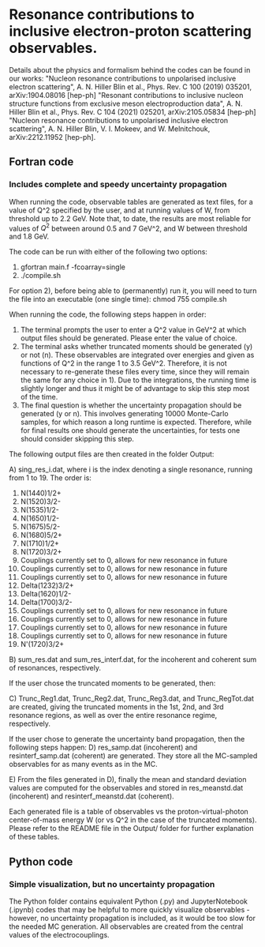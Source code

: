 # Resonance contributions to inclusive electron-proton scattering observables.

Details about the physics and formalism behind the codes can be found in our works:
"Nucleon resonance contributions to unpolarised inclusive electron scattering", A. N. Hiller Blin et al., Phys. Rev. C 100 (2019) 035201, arXiv:1904.08016 [hep-ph]
"Resonant contributions to inclusive nucleon structure functions from exclusive meson electroproduction data", A. N. Hiller Blin et al., Phys. Rev. C 104 (2021) 025201, arXiv:2105.05834 [hep-ph]
"Nucleon resonance contributions to unpolarised inclusive electron scattering", A. N. Hiller Blin, V. I. Mokeev, and W. Melnitchouk, arXiv:2212.11952 [hep-ph].

## Fortran code
### Includes complete and speedy uncertainty propagation

When running the code, observable tables are generated as text files, for a value of Q^2 specified by the user, and at running values of W, from threshold up to 2.2 GeV. Note that, to date, the results are most reliable for values of $Q^2$ between around 0.5 and 7 GeV^2, and W between threshold and 1.8 GeV.

The code can be run with either of the following two options:
1) gfortran main.f -fcoarray=single
2) ./compile.sh

For option 2), before being able to (permanently) run it, you will need to turn the file into an executable (one single time):
chmod 755 compile.sh

When running the code, the following steps happen in order:
1) The terminal prompts the user to enter a Q^2 value in GeV^2 at which output files should be generated. Please enter the value of choice.
2) The terminal asks whether truncated moments should be generated (y) or not (n). These observables are integrated over energies and given as functions of Q^2 in the range 1 to 3.5 GeV^2. Therefore, it is not necessary to re-generate these files every time, since they will remain the same for any choice in 1). Due to the integrations, the running time is slightly longer and thus it might be of advantage to skip this step most of the time.
3) The final question is whether the uncertainty propagation should be generated (y or n). This involves generating 10000 Monte-Carlo samples, for which reason a long runtime is expected. Therefore, while for final results one should generate the uncertainties, for tests one should consider skipping this step.

The following output files are then created in the folder Output:

A) sing_res_i.dat, where i is the index denoting a single resonance, running from 1 to 19. The order is:
1) N(1440)1/2+
2) N(1520)3/2-
3) N(1535)1/2-
4) N(1650)1/2-
5) N(1675)5/2-
6) N(1680)5/2+
7) N(1710)1/2+
8) N(1720)3/2+
9) Couplings currently set to 0, allows for new resonance in future
10) Couplings currently set to 0, allows for new resonance in future
11) Couplings currently set to 0, allows for new resonance in future
12) Delta(1232)3/2+
13) Delta(1620)1/2-
14) Delta(1700)3/2-
15) Couplings currently set to 0, allows for new resonance in future
16) Couplings currently set to 0, allows for new resonance in future
17) Couplings currently set to 0, allows for new resonance in future
18) Couplings currently set to 0, allows for new resonance in future
19) N'(1720)3/2+

B) sum_res.dat and sum_res_interf.dat, for the incoherent and coherent sum of resonances, respectively.

If the user chose the truncated moments to be generated, then:

C) Trunc_Reg1.dat, Trunc_Reg2.dat, Trunc_Reg3.dat, and Trunc_RegTot.dat are created, giving the truncated moments in the 1st, 2nd, and 3rd resonance regions, as well as over the entire resonance regime, respectively.

If the user chose to generate the uncertainty band propagation, then the following steps happen:
D) res_samp.dat (incoherent) and resinterf_samp.dat (coherent) are generated. They store all the MC-sampled observables for as many events as in the MC.

E) From the files generated in D), finally the mean and standard deviation values are computed for the observables and stored in res_meanstd.dat (incoherent) and resinterf_meanstd.dat (coherent).

Each generated file is a table of observables vs the proton-virtual-photon center-of-mass energy W (or vs Q^2 in the case of the truncated moments). Please refer to the README file in the Output/ folder for further explanation of these tables.

## Python code
### Simple visualization, but no uncertainty propagation

The Python folder contains equivalent Python (.py) and JupyterNotebook (.ipynb) codes that may be helpful to more quickly visualize observables - however, no uncertainty propagation is included, as it would be too slow for the needed MC generation. All observables are created from the central values of the electrocouplings.
